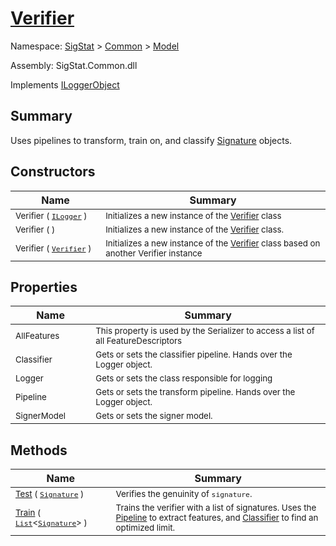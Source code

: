 # [Verifier](./Verifier.md)

Namespace: [SigStat]() > [Common](./../README.md) > [Model](./README.md)

Assembly: SigStat.Common.dll

Implements [ILoggerObject](./../ILoggerObject.md)

## Summary
Uses pipelines to transform, train on, and classify [Signature](https://github.com/hargitomi97/sigstat/blob/master/docs/md/SigStat/Common/Signature.md) objects.

## Constructors

| Name | Summary | 
| --- | --- | 
| <sub>Verifier ( [`ILogger`](https://docs.microsoft.com/en-us/dotnet/api/Microsoft.Extensions.Logging.ILogger) )</sub><img width=50>| <sub>Initializes a new instance of the [Verifier](https://github.com/hargitomi97/sigstat/blob/master/docs/md/SigStat/Common/Model/Verifier.md) class</sub>| <br>
| <sub>Verifier (  )</sub><img width=50>| <sub>Initializes a new instance of the [Verifier](https://github.com/hargitomi97/sigstat/blob/master/docs/md/SigStat/Common/Model/Verifier.md) class.</sub>| <br>
| <sub>Verifier ( [`Verifier`](./Verifier.md) )</sub><img width=50>| <sub>Initializes a new instance of the [Verifier](https://github.com/hargitomi97/sigstat/blob/master/docs/md/SigStat/Common/Model/Verifier.md) class based on another Verifier instance</sub>| <br>


## Properties

| Name | Summary | 
| --- | --- | 
| <sub>AllFeatures</sub><img width=50>| <sub>This property is used by the Serializer to access a list of all FeatureDescriptors</sub>| <br>
| <sub>Classifier</sub><img width=50>| <sub>Gets or sets the classifier pipeline. Hands over the Logger object.</sub>| <br>
| <sub>Logger</sub><img width=50>| <sub>Gets or sets the class responsible for logging</sub>| <br>
| <sub>Pipeline</sub><img width=50>| <sub>Gets or sets the transform pipeline. Hands over the Logger object.</sub>| <br>
| <sub>SignerModel</sub><img width=50>| <sub>Gets or sets the signer model.</sub>| <br>


## Methods

| Name | Summary | 
| --- | --- | 
| <sub>[Test](./Methods/Verifier-100664171.md) ( [`Signature`](./../Signature.md) )</sub><img width=50>| <sub>Verifies the genuinity of `signature`.</sub>| <br>
| <sub>[Train](./Methods/Verifier-100664170.md) ( [`List`](https://docs.microsoft.com/en-us/dotnet/api/System.Collections.Generic.List-1)\<[`Signature`](./../Signature.md)> )</sub><img width=50>| <sub>Trains the verifier with a list of signatures. Uses the [Pipeline](https://github.com/hargitomi97/sigstat/blob/master/docs/md/SigStat/Common/Model/Verifier.md) to extract features,  and [Classifier](https://github.com/hargitomi97/sigstat/blob/master/docs/md/SigStat/Common/Model/Verifier.md) to find an optimized limit.</sub>| <br>


